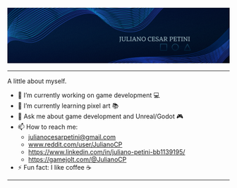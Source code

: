 ![alt text][logo]

[logo]: https://github.com/JulianoCP/JulianoCP/blob/main/github_logo.png

---
A little about myself.
- 🔭 I’m currently working on game development 💻
- 🌱 I’m currently learning pixel art 📚
- 💬 Ask me about game development and Unreal/Godot 🎮
- 📫 How to reach me:
    - julianocesarpetini@gmail.com  
    - www.reddit.com/user/JulianoCP 
    - https://www.linkedin.com/in/juliano-petini-bb1139195/ 
    - https://gamejolt.com/@JulianoCP
- ⚡ Fun fact: I like coffee ☕
---

